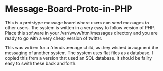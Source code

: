 # Message-Board-Proto-in-PHP

This is a prototype message board where users can send messages to other users.  The system is written in a very easy to follow version of PHP.  Place this software in your /var/www/html/messages directory and you are ready to go with a very cheap version of twitter.

This was written for a friends teenage child, as they wished to augment the messaging of another system.  The system uses flat files as a database.  I copied this from a version that used an SQL database.  It should be failry easy to swith these back and forth.

